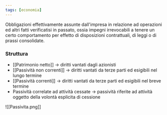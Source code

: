 ```yaml
---
tags: [economia]
---
```

Obbligazioni effettivamente assunte dall'impresa in relazione ad operazioni ed altri fatti verificatisi in passato, ossia impegni irrevocabili a tenere un certo comportamento per effetto di disposizioni contrattuali, di leggi o di prassi consolidate.

### Struttura
- [[Patrimonio netto]] -> diritti vantati dagli azionisti
- [[Passività non correnti]] -> diritti vantati da terze parti ed esigibili nel lungo termine
- [[Passività correnti]] -> diritti vantati da terze parti ed esigibili nel breve termine
- Passività correlate ad attività cessate -> passività riferite ad attività oggetto della volontà esplicita di cessione

![[Passivita.png]]